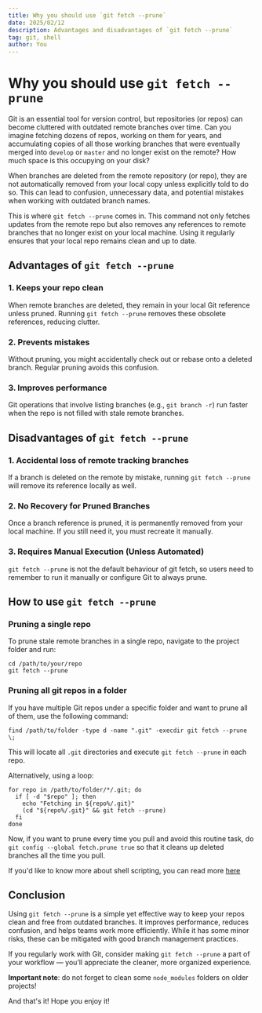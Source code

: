 ```yaml
---
title: Why you should use `git fetch --prune`
date: 2025/02/12
description: Advantages and disadvantages of `git fetch --prune`
tag: git, shell
author: You
---
```


# Why you should use `git fetch --prune`

Git is an essential tool for version control, but repositories (or repos) can become cluttered with outdated remote branches over time. Can you imagine fetching dozens of repos, working on them for years, and accumulating copies of all those working branches that were eventually merged into `develop` or `master` and no longer exist on the remote? How much space is this occupying on your disk?

When branches are deleted from the remote repository (or repo), they are not automatically removed from your local copy unless explicitly told to do so. This can lead to confusion, unnecessary data, and potential mistakes when working with outdated branch names.

This is where `git fetch --prune` comes in. This command not only fetches updates from the remote repo but also removes any references to remote branches that no longer exist on your local machine. Using it regularly ensures that your local repo remains clean and up to date.

## Advantages of `git fetch --prune`

### 1. Keeps your repo clean

When remote branches are deleted, they remain in your local Git reference unless pruned. Running `git fetch --prune` removes these obsolete references, reducing clutter.

### 2. Prevents mistakes

Without pruning, you might accidentally check out or rebase onto a deleted branch. Regular pruning avoids this confusion.

### 3. Improves performance

Git operations that involve listing branches (e.g., `git branch -r`) run faster when the repo is not filled with stale remote branches.

## Disadvantages of `git fetch --prune`

### 1. Accidental loss of remote tracking branches

If a branch is deleted on the remote by mistake, running `git fetch --prune` will remove its reference locally as well.

### 2. No Recovery for Pruned Branches

Once a branch reference is pruned, it is permanently removed from your local machine. If you still need it, you must recreate it manually.

### 3. Requires Manual Execution (Unless Automated)

`git fetch --prune` is not the default behaviour of git fetch, so users need to remember to run it manually or configure Git to always prune.

## How to use `git fetch --prune`

### Pruning a single repo

To prune stale remote branches in a single repo, navigate to the project folder and run:

```
cd /path/to/your/repo
git fetch --prune
```

### Pruning all git repos in a folder

If you have multiple Git repos under a specific folder and want to prune all of them, use the following command:

```
find /path/to/folder -type d -name ".git" -execdir git fetch --prune \;
```

This will locate all `.git` directories and execute `git fetch --prune` in each repo.

Alternatively, using a loop:

```
for repo in /path/to/folder/*/.git; do
  if [ -d "$repo" ]; then
    echo "Fetching in ${repo%/.git}"
    (cd "${repo%/.git}" && git fetch --prune)
  fi
done
```

Now, if you want to prune every time you pull and avoid this routine task, do `git config --global fetch.prune true` so that it cleans up deleted branches all the time you pull.

If you'd like to know more about shell scripting, you can read more [here](/posts/shell-scripting-basics)

## Conclusion

Using `git fetch --prune` is a simple yet effective way to keep your repos clean and free from outdated branches. It improves performance, reduces confusion, and helps teams work more efficiently. While it has some minor risks, these can be mitigated with good branch management practices.

If you regularly work with Git, consider making `git fetch --prune` a part of your workflow — you’ll appreciate the cleaner, more organized experience.

**Important note**: do not forget to clean some `node_modules` folders on older projects!

And that's it! Hope you enjoy it!
